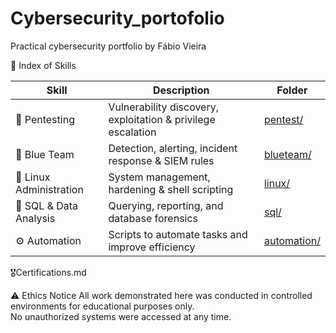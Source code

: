 # Cybersecurity_portofolio
Practical cybersecurity portfolio by Fábio Vieira



 🧩 Index of Skills

| Skill                    | Description                                                  | Folder                         |
|--------------------      |--------------------------------------------------------------|---------------------------------
| 🔴 Pentesting            | Vulnerability discovery, exploitation & privilege escalation | [pentest/](./pentest) |
| 🔵 Blue Team             | Detection, alerting, incident response & SIEM rules          | [blueteam/](./blueteam) |
| 🐧 Linux Administration  | System management, hardening & shell scripting               | [linux/](./linux) |
| 🧮 SQL & Data Analysis   | Querying, reporting, and database forensics                  | [sql/](./sql) |
| ⚙️ Automation            | Scripts to automate tasks and improve efficiency             | [automation/](./automation) |


🎖️Certifications.md


⚠️ Ethics Notice
All work demonstrated here was conducted in controlled environments for educational purposes only.  
No unauthorized systems were accessed at any time.
